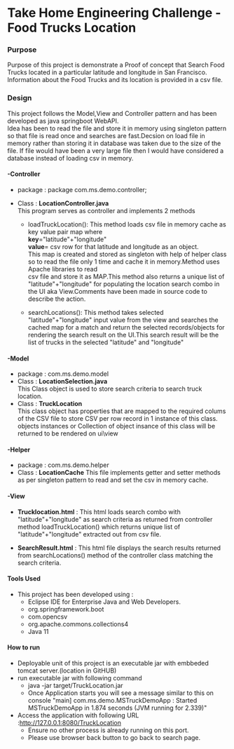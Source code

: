 # Take Home Engineering Challenge -  Food Trucks Location
### Purpose

Purpose of this project is demonstrate a Proof of concept that Search Food Trucks located in a particular latitude and longitude in San Francisco.
Information about the Food Trucks and its location is provided in a csv file.

### Design

This project follows the Model,View and Controller pattern and has been developed as java springboot WebAPI.\
Idea has been to read the file and store it in memory using singleton pattern so that file is read once and searches are fast.Decsion on load file in memory rather than storing it in database was taken due to the size of the file. If file would have been a very large file then I would have considered a database instead of loading csv in memory.
 
 #### -Controller
* package : package com.ms.demo.controller;
* Class : **LocationController.java**\
         This program serves as controller and implements 2 methods 

   *  loadTruckLocation(): This method loads csv file in memory cache as key value pair map where\
      **key**="latitude"+"longitude"\
      **value**= csv row for that latitude and longitude as an object.\
      This map is created and stored as singleton with help of helper class so to read the file only 1 time and cache it in memory.Method uses Apache libraries to read  
      csv file and store it as MAP.This method also returns a unique list of "latitude"+"longitude" for populating the location search combo in the UI aka 
      View.Comments have been made in source code to describe the action.
      
   *  searchLocations(): This method takes selected "latitude"+"longitude" input value from the view and searches the cached map for a match and return the selected           records/objects  for rendering the search result on the UI.This search result will be the list of trucks in the selected  "latitude" and "longitude"
      
 #### -Model
 * package : com.ms.demo.model
 * Class : **LocationSelection.java**\
           This Class object is used to store search criteria to search truck location.
 * Class : **TruckLocation**\
           This class object has properties that are mapped to the required colums of the CSV file to store CSV per row record in 1 instance of this class. objects                  instances or Collection of object insance of this class will be returned to be rendered on ui\view
           
 #### -Helper
 * package : com.ms.demo.helper
 * Class : **LocationCache**
           This file implements getter and setter methods as per singleton pattern to read and set the csv in memory cache.
           
 #### -View
 * **Trucklocation.html** : This html loads search combo with "latitude"+"longitude" as search criteria as returned from controller method loadTruckLocation() which returns    unique list of "latitude"+"longitude" extracted out from csv file.
 
 * **SearchResult.html** : This html file displays the search results returned from searchLocations() method of the controller class matching the search criteria.


#### Tools Used
*  This project has been developed using :
   * Eclipse IDE for Enterprise Java and Web Developers.
   * org.springframework.boot
   * com.opencsv
   * org.apache.commons.collections4
   * Java 11
   
#### How to run
*  Deployable unit of this project is an executable jar with embbeded tomcat server.(location in GitHUB)
*  run executable jar with following command
   *  java -jar target/TruckLocation.jar
   *  Once Application starts you will see a message similar to this on console "main] com.ms.demo.MSTruckDemoApp  : Started MSTruckDemoApp in 1.874 seconds (JVM running       for 2.339)"
*  Access the application with following URL :http://127.0.0.1:8080/TruckLocation
   *  Ensure no other process is already running on this port.
   *  Please use browser back button to go back to search page.

